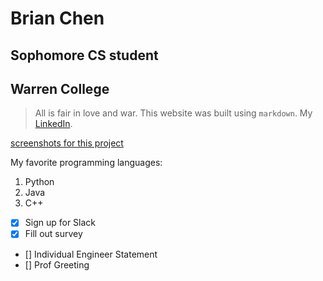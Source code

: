 # **Brian Chen**
## Sophomore CS student
## Warren College
> All is fair in love and war.
This website was built using `markdown`.
My [LinkedIn](https://www.linkedin.com/in/bri-chen/).

[screenshots for this project](screenshots/)

My favorite programming languages:
1. Python
2. Java
3. C++

- [X] Sign up for Slack
- [X] Fill out survey
- [] Individual Engineer Statement
- [] Prof Greeting